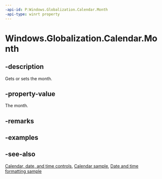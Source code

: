 ```yaml
---
-api-id: P:Windows.Globalization.Calendar.Month
-api-type: winrt property
---
```


<!-- Property syntax
public int Month { get;  set; }
-->

# Windows.Globalization.Calendar.Month

## -description
Gets or sets the month.

## -property-value
The month.

## -remarks

## -examples

## -see-also

[Calendar, date, and time controls](/windows/uwp/design/controls-and-patterns/date-and-time), [Calendar sample](https://github.com/Microsoft/Windows-universal-samples/tree/master/Samples/Calendar), [Date and time formatting sample](https://github.com/microsoft/Windows-universal-samples/tree/master/Samples/DateTimeFormatting)
